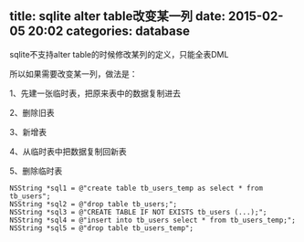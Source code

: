 title: sqlite alter table改变某一列
date: 2015-02-05 20:02
categories: database 
---
sqlite不支持alter table的时候修改某列的定义，只能全表DML
<!--more-->

所以如果需要改变某一列，做法是：

1、先建一张临时表，把原来表中的数据复制进去

2、删除旧表

3、新增表

4、从临时表中把数据复制回新表

5、删除临时表

```
NSString *sql1 = @"create table tb_users_temp as select * from tb_users";
NSString *sql2 = @"drop table tb_users;";
NSString *sql3 = @"CREATE TABLE IF NOT EXISTS tb_users (...);";
NSString *sql4 = @"insert into tb_users select * from tb_users_temp;";
NSString *sql5 = @"drop table tb_users_temp";
```